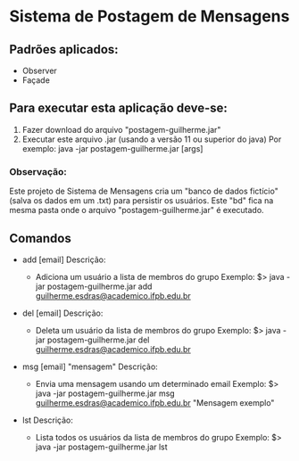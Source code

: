 # Sistema de Postagem de Mensagens

## Padrões aplicados:

- Observer
- Façade

## Para executar esta aplicação deve-se:
  1) Fazer download do arquivo "postagem-guilherme.jar"
  2) Executar este arquivo .jar (usando a versão 11 ou superior do java)
      Por exemplo:
        java -jar postagem-guilherme.jar [args]

### Observação:
  Este projeto de Sistema de Mensagens cria um "banco de dados fictício" (salva os dados em um .txt) para persistir os usuários.
  Este "bd" fica na mesma pasta onde o arquivo "postagem-guilherme.jar" é executado.

## Comandos

  - add [email]
    Descrição:
      - Adiciona um usuário a lista de membros do grupo
    Exemplo:
      $> java -jar postagem-guilherme.jar add guilherme.esdras@academico.ifpb.edu.br

  - del [email]
    Descrição:
      - Deleta um usuário da lista de membros do grupo
    Exemplo:
      $> java -jar postagem-guilherme.jar del guilherme.esdras@academico.ifpb.edu.br

  - msg [email] "mensagem"
    Descrição:
      - Envia uma mensagem usando um determinado email
    Exemplo:
      $> java -jar postagem-guilherme.jar msg guilherme.esdras@academico.ifpb.edu.br "Mensagem exemplo"

  - lst
    Descrição:
      - Lista todos os usuários da lista de membros do grupo
    Exemplo:
      $> java -jar postagem-guilherme.jar lst


